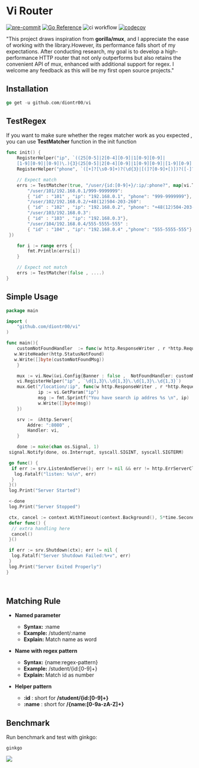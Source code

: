 # Vi Router

[![pre-commit](https://img.shields.io/badge/pre--commit-enabled-brightgreen?logo=pre-commit)](https://github.com/pre-commit/pre-commit)
[![Go Reference](https://pkg.go.dev/badge/github.com/diontr00/vi.svg)](https://pkg.go.dev/github.com/diontr00/vi)
![ci workflow](https://github.com/diontr00/vi/actions/workflows/ci.yml/badge.svg)
[![codecov](https://codecov.io/gh/diontr00/vi/graph/badge.svg?token=bPz6VDXHae)](https://codecov.io/gh/diontr00/vi)

"This project draws inspiration from **gorilla/mux**, and I appreciate
the ease of working with the library.However, its performance
falls short of my expectations. After conducting research, my goal
is to develop a high-performance HTTP router that not only
outperforms but also retains the convenient API of mux,
enhanced with additional support for regex. I welcome any feedback
as this will be my first open source projects."

## Installation

```go
go get -u github.com/diontr00/vi
```

## TestRegex

If you want to make sure whether the regex matcher work as you expected , you can use **TestMatcher** function in the init function

```go
func init() {
    RegisterHelper("ip", `((25[0-5]|2[0-4][0-9]|1[0-9][0-9]|
    [1-9][0-9]|[0-9])\.){3}(25[0-5]|2[0-4][0-9]|1[0-9][0-9]|[1-9][0-9]|[0-9])`)
    RegisterHelper("phone", `([+]?[\s0-9]+)?(\d{3}|[(]?[0-9]+[)])?([-]?[\s]?[0-9])+`)

    // Expect match
    errs := TestMatcher(true, "/user/{id:[0-9]+}/:ip/:phone?", map[vi.TestUrl]vi.TestResult{
        "/user/101/192.168.0.1/999-9999999":
        { "id" : "101" , "ip": "192.168.0.1", "phone": "999-9999999"},
        "/user/102/192.168.0.2/+48(12)504-203-260":
        { "id" : "102" , "ip": "192.168.0.2", "phone": "+48(12)504-203-260"},
        "/user/103/192.168.0.3":
        { "id" : "103" , "ip": "192.168.0.3"},
        "/user/104/192.168.0.4/555-5555-555" :
        { "id" : "104" , "ip": "192.168.0.4" ,"phone": "555-5555-555"}
 })

    for i := range errs {
        fmt.Println(errs[i])
    }

    // Expect not match
    errs := TestMatcher(false , ....)
}
```

## Simple Usage

```go
package main

import (
    "github.com/diontr00/vi"
)

func main(){
    customNotFoundHandler  := func(w http.ResponseWriter , r *http.Request) {
   w.WriteHeader(http.StatusNotFound)
   w.Write([]byte(customNotFoundMsg))
    }

    mux := vi.New(&vi.Config{Banner : false ,  NotFoundHandler: customNotFoundHandler})
    vi.RegisterHelper("ip" , `\d{1,3}\.\d{1,3}\.\d{1,3}\.\d{1,3}`)
    mux.Get("/location/:ip", func(w http.ResponseWriter , r *http.Request){
            ip := vi.GetParam("ip")
            msg := fmt.Sprintf("You have search ip addres %s \n", ip)
            w.Write([]byte(msg))
    })

    srv :=  &http.Server{
        Addre: ":8080" ,
        Handler: vi,
    }

    done := make(chan os.Signal, 1)
 signal.Notify(done, os.Interrupt, syscall.SIGINT, syscall.SIGTERM)

 go func() {
  if err := srv.ListenAndServe(); err != nil && err != http.ErrServerClosed {
   log.Fatalf("listen: %s\n", err)
  }
 }()
 log.Print("Server Started")

 <-done
 log.Print("Server Stopped")

 ctx, cancel := context.WithTimeout(context.Background(), 5*time.Second)
 defer func() {
  // extra handling here
  cancel()
 }()

 if err := srv.Shutdown(ctx); err != nil {
  log.Fatalf("Server Shutdown Failed:%+v", err)
 }
 log.Print("Server Exited Properly")
}




```

## Matching Rule

- **Named parameter**

  - **Syntax:** :name
  - **Example:** /student/:name
  - **Explain:** Match name as word

- **Name with regex pattern**

  - **Syntax:** {name:regex-pattern}
  - **Example:** /student/{id:[0-9]+}
  - **Explain:** Match id as number

- **Helper pattern**
  - **:id** : short for **/student/{id:[0-9]+}**
  - **:name** : short for **/{name:[0-9a-zA-Z]+}**

## Benchmark

Run benchmark and test with ginkgo:

```
ginkgo
```

![](https://i.imgur.com/sxkEBvu.png)

